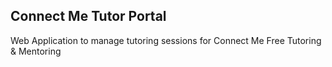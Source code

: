 ## Connect Me Tutor Portal
Web Application to manage tutoring sessions for Connect Me Free Tutoring & Mentoring